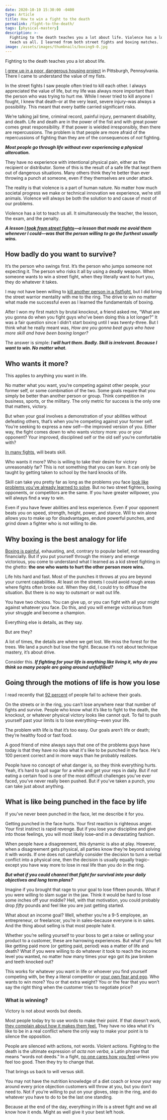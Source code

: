 ```yaml
---
date: 2020-10-10 15:30:00 -0400
type: Article
title: How to win a fight to the death
permalink: /fight-to-the-death/
tags: [physical-mastery]
description: >-
  Fighting to the death teaches you a lot about life. Violence has a lot to
  teach us all. I learned from both street fights and boxing matches.
image: /assets/images/thumbnails/boxing9-0.jpg
---
```

Fighting to the death teaches you a lot about life.

[I grew up in a poor, dangerous housing project](/the-projects/) in Pittsburgh, Pennsylvania. There I came to understand the value of my fists.

In the street fights I saw people often tried to kill each other. I always appreciated the value of life, but my life was always more important than the person who was trying to hurt me. While I never tried to kill anyone I fought, I knew that death–or at the very least, severe injury–was always a possibility. This meant that every battle carried significant risks.

We’re talking jail time, criminal record, painful injury, permanent disability, and death. Life and death are in the power of the fist and with great power comes great responsibility. If that power is wielded irresponsibly, then there are repercussions. The problem is that people are more afraid of the repercussions of fighting than they are of the consequences of *not* fighting.

***Most people go through life without ever experiencing a physical altercation.***

They have no experience with intentional physical pain, either as the recipient or distributor. Some of this is the result of a safe life that kept them out of dangerous situations.  Many others think they’re better than ever throwing a punch at someone, even if they themselves are under attack.

The reality is that violence is a part of human nature. No matter how much societal progress we make or technical innovation we experience, we’re still animals. Violence will always be both the solution to and cause of most of our problems.

Violence has a lot to teach us all. It simultaneously the teacher, the lesson, the exam, and the penalty.

***A lesson [I took from street fights](/lessons-from-the-ghetto-willingness-to-fight/)—a lesson that made me avoid them whenever I could—was that the person willing to go the furthest usually wins.***

## How badly do you want to survive?

It’s the person who swings first. It’s the person who jumps someone not expecting it. The person who risks it all by using a deadly weapon. When someone wants to win a street fight, when they literally want to hurt you, they do whatever it takes.

I may not have been willing to [kill another person in a fistfight](/lessons-from-the-ghetto-willingness-to-fight/), but I did bring the street warrior mentality with me to the ring. The drive to win no matter what made me successful even as I learned the fundamentals of boxing.

After I won my first match by brutal knockout, a friend asked me, “What are you gonna do when you fight guys who’ve been doing this a lot longer?” It was a fair question since I didn’t start boxing until I was twenty-three. But I think what he really meant was, *How are you gonna beat guys who have more skill and have been boxing longer?*

The answer is simple: ***I will hurt them. Badly. Skill is irrelevant. Because I want to win. No matter what.***

## Who wants it more?

This applies to anything you want in life.

No matter what you want, you’re competing against other people, your former self, or some combination of the two. Some goals require that you simply be better than another person or group. Think competition in business, sports, or the military. The only metric for success is the only one that matters, victory.

But when your goal involves a demonstration of your abilities without defeating others, that’s when you’re competing against your former self. You’re seeking to express a new self—the improved version of you. Either way, the fight comes down to who wants victory more: you or your opponent? Your improved, disciplined self or the old self you’re comfortable with?

[In many fights,](/how-to-think-like-a-professional-fighter/) will beats skill.

Who wants it more? Who is willing to take their desire for victory unreasonably far? This is not something that you can learn. It can only be taught by getting taken to school by the hard knocks of life.

Skill can take you pretty far as long as the problems you face [look like problems you've already learned to solve](/problem-solving-process/). But no two street fighters, boxing opponents, or competitors are the same. If you have greater willpower, you will always find a way to win.

Even if you have fewer abilities and less experience. Even if your opponent beats you on speed, strength, height, power, and stance. Will to win alone allows you to make up for disadvantages, endure powerful punches, and grind down a fighter who is not willing to die.

## Why boxing is the best analogy for life

[Boxing is painful](/boxing-benefits/), exhausting, and, contrary to popular belief, not rewarding financially. But if you put yourself through the misery and emerge victorious, you come to understand what I learned as a kid street fighting in the ghetto: **the one who wants to hurt the other person more wins.**

Life hits hard and fast. Most of the punches it throws at you are beyond your current capabilities. At least on the streets I could avoid rough areas where fights often broke out. When they did, I could try to diffuse the situation. But there is no way to outsmart or wait out life.

You have two choices. You can give up, or you can fight with all your might against whatever you face. Do this, and you will emerge victorious from your struggle and become a champion.

Everything else is details, as they say.

But are they?

A lot of times, the details are where we get lost. We miss the forest for the trees. We land a punch but lose the fight. Because it’s not about technique mastery, it’s about drive.

Consider this. ***If fighting for your life is anything like living it, why do you think so many people are going around unfulfilled?***

## Going through the motions of life is how you lose

I read recently that [92 percent](https://www.inc.com/marcel-schwantes/science-says-only-8-percent-of-people-actually-achieve-their-goals-here-are-7-things-they-do-differently.html#:~:text=According%20to%20the%20University%20of,elite%20category%20of%20goal%2Dachievers.) of people fail to achieve their goals.

On the streets or in the ring, you can’t lose anywhere near that number of fights and survive. People who know what it’s like to fight to the death, the knockout, or whatever physical victory looks like cannot quit. To fail to push yourself past your limits is to lose everything—even your life.

The problem with life is that it’s too easy. Our goals aren’t life or death; they’re healthy food or fast food.

A good friend of mine always says that one of the problems guys have today is that they have no idea what it's like to be punched in the face. He's 100 percent correct and in more ways than he probably realizes.

People have no concept of what danger is, so they think everything hurts. Yeah, it’s hard to quit sugar for a while and get your reps in daily. But if *not* eating a certain food is one of the most difficult challenges you’ve ever faced, you’ve never really been pushed. But if you’ve taken a punch, you can take just about anything.

## What is like being punched in the face by life

If you've never been punched in the face, let me describe it for you.

Getting punched in the face hurts. Your first reaction is righteous anger. Your first instinct is rapid revenge. But if you lose your discipline and give into those feelings, you will most likely lose–and in a devastating fashion.

When people have a disagreement, this dynamic is also at play. However, when a disagreement gets physical, all parties know they’re beyond solving it with words. If one does not carefully consider the decision to turn a verbal conflict into a physical one, then the decision is usually equally tragic–except you have way more to lose in real life than you do in the ring.

***But what if you could channel that fight for survival into your daily objectives and long term plans?***

Imagine if you brought that rage to your goal to lose fifteen pounds. What if you were willing to slam sugar in the jaw. Think it would be hard to lose some inches off your middle? Hell, with that motivation, you could probably drop *fifty* pounds and feel like you are just getting started.

What about an income goal? Well, whether you’re a 9-5 employee, an entrepreneur, or freelancer, you’re in sales–because everyone is in sales. And the thing about selling is that most people hate it.

Whether you’re selling yourself to your boss to get a raise or selling your product to a customer, these are harrowing experiences. But what if you felt like getting paid more (or getting paid, period) was a matter of life and death? What if you were willing to do whatever it took to reach the income level you wanted, no matter how many times your ego got its jaw broken and teeth knocked out?

This works for whatever you want in life or whoever you find yourself competing with, be they a literal competitor or [your own fear and ego](/how-to-overcome-fear/). Who wants to win more? You or that extra weight? You or the fear that you won’t say the right thing when the customer tries to negotiate price?

### What is winning?

Victory is not about words but deeds.

Most people today try to use words to make their point. If that doesn't work, [they complain about how it makes them feel.](/why-do-people-complain) They have no idea what it's like to be in a real conflict where the only way to make your point is to silence the opposition.

People are silenced with actions, not words. Violent actions. Fighting to the death is the ultimate expression of *acta non verba*, a Latin phrase that means “words not deeds.” In a fight, [no one cares how you feel](/no-one-gives-a-shit-about-you/) unless you feel too good. Then they try to change that.

That brings us back to will versus skill.

You may not have the nutrition knowledge of a diet coach or know your way around every price objection customers will throw at you, but you don’t need to. Not if you’re willing to put on your gloves, step in the ring, and do whatever you have to do to be the last one standing.

Because at the end of the day, everything in life is a street fight and we all know how it ends. Might as well give it your best left hook.
